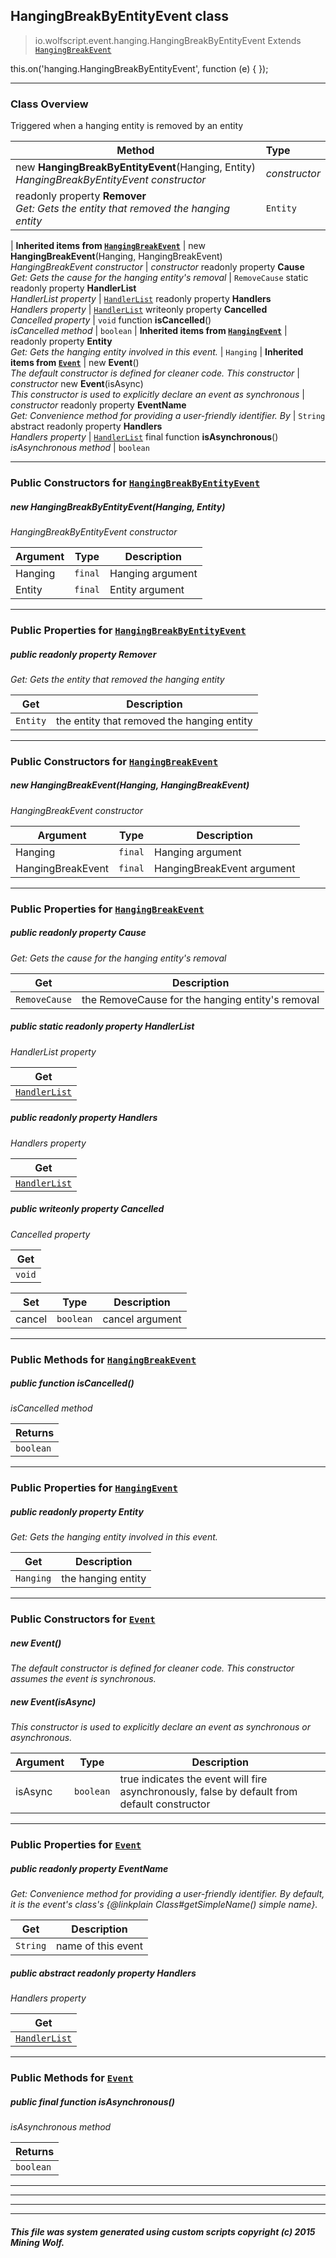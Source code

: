 ## HangingBreakByEntityEvent __class__

>io.wolfscript.event.hanging.HangingBreakByEntityEvent
>Extends [`HangingBreakEvent`](HangingBreakEvent.md)

this.on('hanging.HangingBreakByEntityEvent', function (e) { });

---

### Class Overview

Triggered when a hanging entity is removed by an entity

Method | Type   
--- | :--- 
new __HangingBreakByEntityEvent__(Hanging, Entity) <br> _HangingBreakByEntityEvent constructor_ | _constructor_
 readonly property __Remover__ <br> _Get: Gets the entity that removed the hanging entity_ | `Entity`
 |
__Inherited items from [`HangingBreakEvent`](HangingBreakEvent.md)__ |
new __HangingBreakEvent__(Hanging, HangingBreakEvent) <br> _HangingBreakEvent constructor_ | _constructor_
 readonly property __Cause__ <br> _Get: Gets the cause for the hanging entity's removal_ | `RemoveCause`
static readonly property __HandlerList__ <br> _HandlerList property_ | [`HandlerList`](../HandlerList.md)
 readonly property __Handlers__ <br> _Handlers property_ | [`HandlerList`](../HandlerList.md)
 writeonly property __Cancelled__ <br> _Cancelled property_ | `void`
 function __isCancelled__() <br> _isCancelled method_ | `boolean`
 |
__Inherited items from [`HangingEvent`](HangingEvent.md)__ |
 readonly property __Entity__ <br> _Get: Gets the hanging entity involved in this event._ | `Hanging`
 |
__Inherited items from [`Event`](../Event.md)__ |
new __Event__() <br> _The default constructor is defined for cleaner code. This constructor_ | _constructor_
new __Event__(isAsync) <br> _This constructor is used to explicitly declare an event as synchronous_ | _constructor_
 readonly property __EventName__ <br> _Get: Convenience method for providing a user-friendly identifier. By_ | `String`
abstract readonly property __Handlers__ <br> _Handlers property_ | [`HandlerList`](../HandlerList.md)
final function __isAsynchronous__() <br> _isAsynchronous method_ | `boolean`









---

### Public Constructors for [`HangingBreakByEntityEvent`](HangingBreakByEntityEvent.md)

##### <a id='hangingbreakbyentityevent'></a>new __HangingBreakByEntityEvent__(Hanging, Entity) 

_HangingBreakByEntityEvent constructor_

Argument | Type | Description  
--- | --- | --- 
Hanging | `final` | Hanging argument
Entity | `final` | Entity argument

---

### Public Properties for [`HangingBreakByEntityEvent`](HangingBreakByEntityEvent.md)

##### <a id='remover'></a>public  readonly property __Remover__

_Get: Gets the entity that removed the hanging entity_

Get | Description
--- | --- 
`Entity` | the entity that removed the hanging entity



---
### Public Constructors for [`HangingBreakEvent`](HangingBreakEvent.md)

##### <a id='hangingbreakevent'></a>new __HangingBreakEvent__(Hanging, HangingBreakEvent) 

_HangingBreakEvent constructor_

Argument | Type | Description  
--- | --- | --- 
Hanging | `final` | Hanging argument
HangingBreakEvent | `final` | HangingBreakEvent argument

---

### Public Properties for [`HangingBreakEvent`](HangingBreakEvent.md)

##### <a id='cause'></a>public  readonly property __Cause__

_Get: Gets the cause for the hanging entity's removal_

Get | Description
--- | --- 
`RemoveCause` | the RemoveCause for the hanging entity's removal



##### <a id='handlerlist'></a>public static readonly property __HandlerList__

_HandlerList property_

Get | 
--- | 
[`HandlerList`](../HandlerList.md) |



##### <a id='handlers'></a>public  readonly property __Handlers__

_Handlers property_

Get | 
--- | 
[`HandlerList`](../HandlerList.md) |



##### <a id='cancelled'></a>public  writeonly property __Cancelled__

_Cancelled property_

Get | 
--- | 
`void` |

Set | Type | Description  
--- | --- | --- 
cancel | `boolean` | cancel argument


---

### Public Methods for [`HangingBreakEvent`](HangingBreakEvent.md)

##### <a id='iscancelled'></a>public  function __isCancelled__()

_isCancelled method_

Returns | 
--- | 
`boolean` |


---

### Public Properties for [`HangingEvent`](HangingEvent.md)

##### <a id='entity'></a>public  readonly property __Entity__

_Get: Gets the hanging entity involved in this event._

Get | Description
--- | --- 
`Hanging` | the hanging entity



---
### Public Constructors for [`Event`](../Event.md)

##### <a id='event'></a>new __Event__() 

_The default constructor is defined for cleaner code. This constructor assumes the event is synchronous._


##### <a id='event'></a>new __Event__(isAsync) 

_This constructor is used to explicitly declare an event as synchronous or asynchronous._

Argument | Type | Description  
--- | --- | --- 
isAsync | `boolean` | true indicates the event will fire asynchronously, false by default from default constructor

---

### Public Properties for [`Event`](../Event.md)

##### <a id='eventname'></a>public  readonly property __EventName__

_Get: Convenience method for providing a user-friendly identifier. By default, it is the event's class's {@linkplain Class#getSimpleName() simple name}._

Get | Description
--- | --- 
`String` | name of this event



##### <a id='handlers'></a>public abstract readonly property __Handlers__

_Handlers property_

Get | 
--- | 
[`HandlerList`](../HandlerList.md) |



---

### Public Methods for [`Event`](../Event.md)

##### <a id='isasynchronous'></a>public final function __isAsynchronous__()

_isAsynchronous method_

Returns | 
--- | 
`boolean` |


---


---


---


---


##### This file was system generated using custom scripts copyright (c) 2015 Mining Wolf.
	

